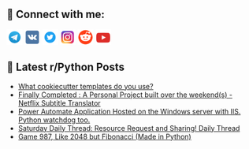 ## 🔎 Connect with me:
[<img src="https://github.com/bullbesh/bullbesh/blob/main/images/Telegram.png" width="32" height="32" />](https://t.me/bullbesh)
[<img src="https://github.com/bullbesh/bullbesh/blob/main/images/VK.png" width="32" height="32" />](https://vk.com/bullbesh)
[<img src="https://github.com/bullbesh/bullbesh/blob/main/images/Twitter.png" width="32" height="32" />](https://twitter.com/bullbesh1)
[<img src="https://github.com/bullbesh/bullbesh/blob/main/images/Instagram.png" width="32" height="32" />](https://www.instagram.com/bullbesh)
[<img src="https://github.com/bullbesh/bullbesh/blob/main/images/Reddit.png" width="32" height="32" />](https://www.reddit.com/user/bullbesh)
[<img src="https://github.com/bullbesh/bullbesh/blob/main/images/YouTube.png" width="32" height="32" />](https://www.youtube.com/channel/UCtfjRs6uzgq5mfm8S06WTcg)

## 📕 Latest r/Python Posts
<!-- BLOG-POST-LIST:START -->
- [What cookiecutter templates do you use?](https://www.reddit.com/r/Python/comments/1gsohk7/what_cookiecutter_templates_do_you_use/)
- [Finally Completed : A Personal Project built over the weekend&lpar;s&rpar; - Netflix Subtitle Translator](https://www.reddit.com/r/Python/comments/1gsm1kp/finally_completed_a_personal_project_built_over/)
- [Power Automate Application Hosted on the Windows server with IIS. Python watchdog too.](https://www.reddit.com/r/Python/comments/1gsj8he/power_automate_application_hosted_on_the_windows/)
- [Saturday Daily Thread: Resource Request and Sharing! Daily Thread](https://www.reddit.com/r/Python/comments/1gsaiu7/saturday_daily_thread_resource_request_and/)
- [Game 987, Like 2048 but Fibonacci &lpar;Made in Python&rpar;](https://www.reddit.com/r/Python/comments/1gs56f7/game_987_like_2048_but_fibonacci_made_in_python/)
<!-- BLOG-POST-LIST:END -->
